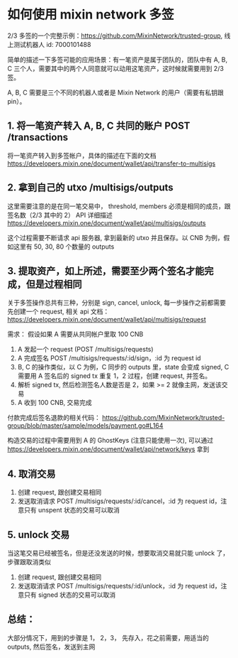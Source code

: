 # 如何使用 mixin network 多签

2/3 多签的一个完整示例：https://github.com/MixinNetwork/trusted-group, 线上测试机器人 id: 7000101488

简单的描述一下多签可能的应用场景：有一笔资产是属于团队的，团队中有 A, B, C 三个人，需要其中的两个人同意就可以动用这笔资产，这时候就需要用到 2/3 签。

A, B, C 需要是三个不同的机器人或者是 Mixin Network 的用户（需要有私钥跟 pin）。

## 1. 将一笔资产转入 A, B, C 共同的账户 POST /transactions

将一笔资产转入到多签帐户，具体的描述在下面的文档
https://developers.mixin.one/document/wallet/api/transfer-to-multisigs

## 2. 拿到自己的 utxo /multisigs/outputs

这里需要注意的是在同一笔交易中， threshold, members 必须是相同的成员，跟签名数（2/3 其中的 2）
API 详细描述 https://developers.mixin.one/document/wallet/api/multisigs/outputs

这个过程需要不断请求 api 服务器, 拿到最新的 utxo 并且保存。以 CNB 为例，假如这里有 50, 30, 80 个数量的 outputs

## 3. 提取资产，如上所述，需要至少两个签名才能完成，但是过程相同

关于多签操作总共有三种，分别是 sign, cancel, unlock, 每一步操作之前都需要先创建一个 request, 相关 api 文档：https://developers.mixin.one/document/wallet/api/multisigs/request


需求： 假设如果 A 需要从共同帐户里取 100 CNB

1. A 发起一个 request (POST /multisigs/requests)
2. A 完成签名 POST /multisigs/requests/:id/sign，:id 为  request id
3. B, C 的操作类似，以 C 为例，C 同步的 outputs 里，state 会变成 signed, C 需要用 A 签名后的  signed tx 重复 1，2 过程，创建 request, 并签名。
4. 解析 signed tx, 然后检测签名人数是否是 2，如果 >= 2 就像主网，发送该交易
5. A 收到 100 CNB, 交易完成

付款完成后签名退款的相关代码： https://github.com/MixinNetwork/trusted-group/blob/master/sample/models/payment.go#L164

构造交易的过程中需要用到 A 的 GhostKeys (注意只能使用一次),  可以通过 https://developers.mixin.one/document/wallet/api/network/keys 拿到

## 4. 取消交易

1. 创建 request, 跟创建交易相同
2. 发送取消请求 POST /multisigs/requests/:id/cancel，:id 为  request id，注意只有 unspent 状态的交易可以取消

## 5. unlock 交易

当这笔交易已经被签名，但是还没发送的时候，想要取消交易就只能 unlock 了，步骤跟取消类似

1. 创建 request, 跟创建交易相同
2. 发送取消请求 POST /multisigs/requests/:id/unlock，:id 为  request id，注意只有 signed 状态的交易可以取消

## 总结：

大部分情况下，用到的步骤是 1， 2，3， 先存入，花之前需要，用适当的 outputs, 然后签名，发送到主网
